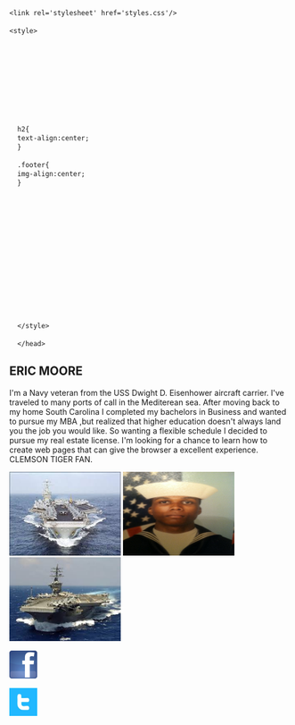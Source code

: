 

  <head>
    
    <link rel='stylesheet' href='styles.css'/>
    
    <style>
   


    
    
    
    
    
      
      
      h2{
      text-align:center;
      }
      
      .footer{
      img-align:center;
      }
    
    
   
    
    
    
   
    
    


 
      
      

      </style>
      
      </head>
      
    
<h2> ERIC MOORE </h2>

  <p style="text-align:left;">
  I'm a Navy veteran from the USS Dwight D. Eisenhower aircraft carrier. I've traveled to many ports of call in the Mediterean sea. After moving back to my home South Carolina I completed my bachelors in Business and wanted to pursue my MBA ,but realized that higher education doesn't always land you the job you would like. So wanting a flexible schedule I decided to pursue my real estate license. I'm looking for a chance to learn how to create web pages that can give the browser a excellent experience. CLEMSON TIGER FAN. </p>

  
  

<div>
 <img src="CVN69.jpg" alt="CVN69" height="150" width="200" border="0">
  

  <img src="IMG-0495.JPG" alt="IMF-0495" height="150" width="200" border="0">
  
 
 
  <img src="images.jpg" alt="images" height="150" width="200">
  </div>
 
 
 <footer>
 
 <a href="https://www.facebook.com/profile.php?id=100004934805998"><img src="Facebook_icon.jpg" alt="Facebook_icon" height="50" width="50">
 
 <a href="https://www.twitter.com/emoorehomes"><img src="twitter image.jfif" alt="twitter image" height="50" width="50" >
  
  </footer>
 
  
  
  
  
  
  
  
  
 
 
 
 
 
 
 
 
 
 
 
 
 




 
 
 
 
 
 
 
 



 
 
 
 
 
 
 
 
 
 
 
 
 
 
 
 
 
 
 
 
 
 
 
 

 
 
 

 
 
 
 
 
 
 
 

                                                                










































                                                                           






